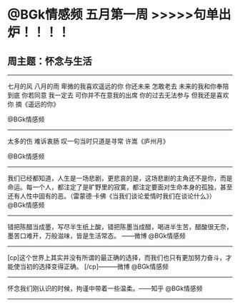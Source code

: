 # @BGk情感频 五月第一周  >>>>>句单出炉！！！！

## 周主题：怀念与生活

***

七月的风 八月的雨
卑微的我喜欢遥远的你
你还未来 怎敢老去
未来的我和你奉陪到底
你若同意 我一定去
可你并不在意我的出席
你的过去无法参与
但我还是喜欢你
摘《遥远的你》

@BGk情感频

***

太多的伤 难诉衷肠
叹一句当时只道是寻常
许嵩《庐州月》

@BGk情感频

***

我们已经都知道，人生是一场悲剧，更悲哀的是，这场悲剧的主角还不是你，而是命运。每一个人，都注定了是旷野里的寂寞，都注定要面对生命本身的孤独，甚至还有人性中固有的恶。（雷蒙德·卡佛《当我们谈论爱情时我们在谈论什么》）
@BGk情感频

***

错把陈醋当成墨，写尽半生纸上酸，错把陈墨当成醋，喝进半生苦，醋酸很无奈，墨苦口难开，万般滋味，皆是生活常态。  ——微博
@BGk情感频

***

[cp]这个世界上其实并没有所谓的最正确的选择，而我们也只有更加努力奋斗，才能使当初的选择变得正确。  [/cp]———微博
@BGk情感频

***

怀念我们刚认识的时候，拘谨中带着一些温柔。——知乎
@BGk情感频

***

